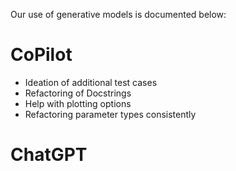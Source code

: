 Our use of generative models is documented below:

# CoPilot
- Ideation of additional test cases
- Refactoring of Docstrings
- Help with plotting options
- Refactoring parameter types consistently

# ChatGPT